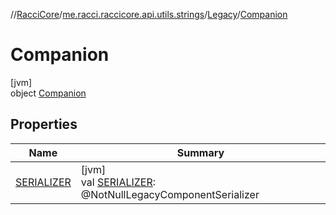 //[RacciCore](../../../../index.md)/[me.racci.raccicore.api.utils.strings](../../index.md)/[Legacy](../index.md)/[Companion](index.md)

# Companion

[jvm]\
object [Companion](index.md)

## Properties

| Name | Summary |
|---|---|
| [SERIALIZER](-s-e-r-i-a-l-i-z-e-r.md) | [jvm]<br>val [SERIALIZER](-s-e-r-i-a-l-i-z-e-r.md): @NotNullLegacyComponentSerializer |
